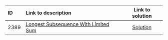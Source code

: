 | ID | Link to description | Link to solution
|:---|:---|:---:|
| 2389 | [Longest Subsequence With Limited Sum](https://leetcode.com/problems/longest-subsequence-with-limited-sum/) | [Solution](https://github.com/versenyi98/leetcode-solutions/tree/main/LeetCode/2389.%20Longest%20Subsequence%20With%20Limited%20Sum)|
